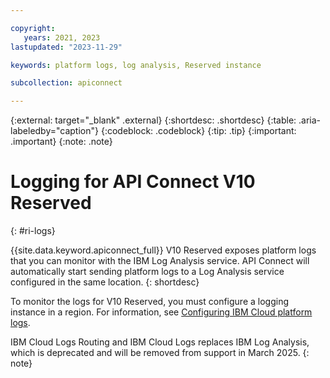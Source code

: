 ```yaml
---

copyright:
   years: 2021, 2023
lastupdated: "2023-11-29"

keywords: platform logs, log analysis, Reserved instance

subcollection: apiconnect

---
```


{:external: target="_blank" .external} 
{:shortdesc: .shortdesc}
{:table: .aria-labeledby="caption"}
{:codeblock: .codeblock}
{:tip: .tip}
{:important: .important}
{:note: .note}

# Logging for API Connect V10 Reserved 
{: #ri-logs}

{{site.data.keyword.apiconnect_full}} V10 Reserved exposes platform logs that you can monitor with the IBM Log Analysis service. API Connect will automatically start sending platform logs to a Log Analysis service configured in the same location.
{: shortdesc}

To monitor the logs for V10 Reserved, you must configure a logging instance in a region. For information, see [Configuring IBM Cloud platform logs](/docs/log-analysis?topic=log-analysis-config_svc_logs). 

IBM Cloud Logs Routing and IBM Cloud Logs replaces IBM Log Analysis, which is deprecated and will be removed from support in March 2025.
{: note}

